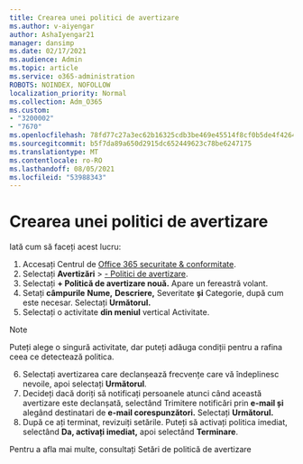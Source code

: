 ```yaml
---
title: Crearea unei politici de avertizare
ms.author: v-aiyengar
author: AshaIyengar21
manager: dansimp
ms.date: 02/17/2021
ms.audience: Admin
ms.topic: article
ms.service: o365-administration
ROBOTS: NOINDEX, NOFOLLOW
localization_priority: Normal
ms.collection: Adm_O365
ms.custom:
- "3200002"
- "7670"
ms.openlocfilehash: 78fd77c27a3ec62b16325cdb3be469e45514f8cf0b5de4f4264f080b23627eef
ms.sourcegitcommit: b5f7da89a650d2915dc652449623c78be6247175
ms.translationtype: MT
ms.contentlocale: ro-RO
ms.lasthandoff: 08/05/2021
ms.locfileid: "53988343"
---
```

# <a name="create-an-alert-policy"></a>Crearea unei politici de avertizare

Iată cum să faceți acest lucru:

1. Accesați Centrul de [Office 365 securitate & conformitate](https://go.microsoft.com/fwlink/p/?linkid=2077143).
1. Selectați **Avertizări**  >  [- Politici de avertizare](https://go.microsoft.com/fwlink/?linkid=2103208).
1. Selectați **+ Politică de avertizare nouă.** Apare un fereastră volant.
1. Setați **câmpurile** **Nume,** **Descriere,** Severitate **și** Categorie, după cum este necesar. Selectați **Următorul.**
1. Selectați o activitate **din meniul** vertical Activitate.
> [!NOTE]
>  Puteți alege o singură activitate, dar puteți adăuga condiții pentru a rafina ceea ce detectează politica.
6. Selectați avertizarea care declanșează frecvențe care vă îndeplinesc nevoile, apoi selectați **Următorul**.
7. Decideți dacă doriți să notificați persoanele atunci când această avertizare este declanșată, selectând Trimitere notificări prin **e-mail și** alegând destinatari de **e-mail corespunzători.** Selectați **Următorul.**
8. După ce ați terminat, revizuiți setările. Puteți să activați politica imediat, selectând **Da, activați imediat,** apoi selectând **Terminare**.

Pentru a afla mai multe, consultați Setări de politică de avertizare

